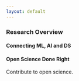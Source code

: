 ```yaml
---
layout: default
---
```


### Research Overview

#### Connecting ML, AI and DS

#### Open Science Done Right

Contribute to open science.

<br>
<br>